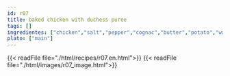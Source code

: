 ```yaml
---
id: r07
title: baked chicken with duchess puree
tags: []
ingredientes: ["chicken","salt","pepper","cognac","butter","potato","water","nutmeg","egg","milk cream","cheese"]
plato: ["main"]
---
```


{{< readFile file="./html/recipes/r07.en.html">}}
{{< readFile file="./html/images/r07_image.html">}}